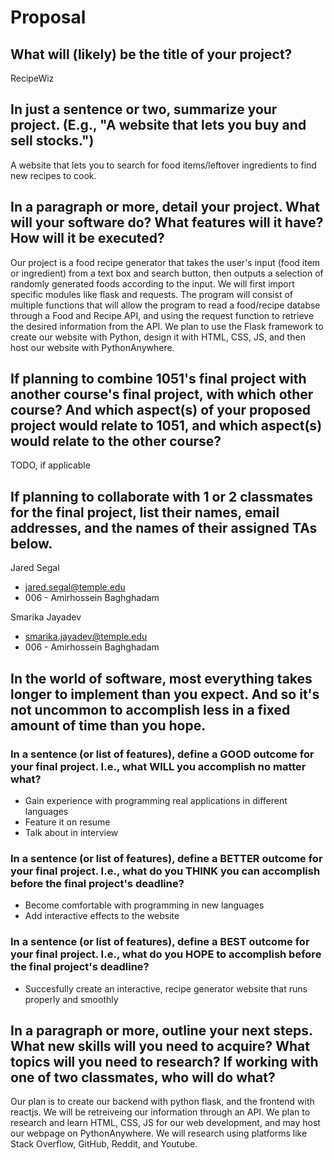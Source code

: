 # Proposal

## What will (likely) be the title of your project?

RecipeWiz

## In just a sentence or two, summarize your project. (E.g., "A website that lets you buy and sell stocks.")

A website that lets you to search for food items/leftover ingredients to find new recipes to cook.

## In a paragraph or more, detail your project. What will your software do? What features will it have? How will it be executed?

Our project is a food recipe generator that takes the user's input (food item or ingredient) from a text box and search button, then outputs a selection of randomly generated foods according to the input. We will first import specific modules like flask and requests. The program will consist of multiple functions that will allow the program to read a food/recipe databse through a Food and Recipe API, and using the request function to retrieve the desired information from the API. We plan to use the Flask framework to create our website with Python, design it with HTML, CSS, JS, and then host our website with PythonAnywhere.


## If planning to combine 1051's final project with another course's final project, with which other course? And which aspect(s) of your proposed project would relate to 1051, and which aspect(s) would relate to the other course?

TODO, if applicable

## If planning to collaborate with 1 or 2 classmates for the final project, list their names, email addresses, and the names of their assigned TAs below.

Jared Segal
- jared.segal@temple.edu
- 006 - Amirhossein Baghghadam

Smarika Jayadev
- smarika.jayadev@temple.edu
- 006 - Amirhossein Baghghadam

## In the world of software, most everything takes longer to implement than you expect. And so it's not uncommon to accomplish less in a fixed amount of time than you hope.

### In a sentence (or list of features), define a GOOD outcome for your final project. I.e., what WILL you accomplish no matter what?
- Gain experience with programming real applications in different languages
- Feature it on resume
- Talk about in interview                                                                                                          
### In a sentence (or list of features), define a BETTER outcome for your final project. I.e., what do you THINK you can accomplish before the final project's deadline?
- Become comfortable with programming in new languages
- Add interactive effects to the website


### In a sentence (or list of features), define a BEST outcome for your final project. I.e., what do you HOPE to accomplish before the final project's deadline?

- Succesfully create an interactive, recipe generator website that runs properly and smoothly

## In a paragraph or more, outline your next steps. What new skills will you need to acquire? What topics will you need to research? If working with one of two classmates, who will do what?

Our plan is to create our backend with python flask, and the frontend with reactjs. We will be retreiveing our information through an API. We plan to research and learn HTML, CSS, JS for our web development, and may host our webpage on PythonAnywhere. We will research using platforms like Stack Overflow, GitHub, Reddit, and Youtube. 